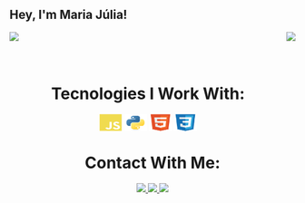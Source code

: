 ## Hey, I'm Maria Júlia!
<div>
  
  <img  height="150em" src="https://github-readme-stats.vercel.app/api?username=mariajuliadantas&show_icons=true&theme=radical&include_all_commits=true"/>
  <img align="right" height="150em" src="https://github-readme-stats.vercel.app/api/top-langs/?username=mariajuliadantas&layout=compact&langs_count=16&theme=radical"/>
</div>
<br>

<div  align="center"> 
  <div style="display: inline_block"><br>
    <h1 align="center">Tecnologies I Work With:</h1>
    <img align="center" height="30" width="40" alt="js-icon"  src="https://raw.githubusercontent.com/devicons/devicon/master/icons/javascript/javascript-plain.svg">
    <img align="center" height="30" width="40" alt="react-icon" src="https://raw.githubusercontent.com/devicons/devicon/master/icons/python/python-original.svg">
    <img align="center" height="30" width="40" alt="html-icon" src="https://raw.githubusercontent.com/devicons/devicon/master/icons/html5/html5-original.svg">
    <img align="center" height="30" width="40" alt="css-icon" src="https://raw.githubusercontent.com/devicons/devicon/master/icons/css3/css3-original.svg">

 
   <h1 align="center">Contact With Me:</h1>
    <a href = "mailto: mariajulia.dantas.08@gmail.com">
      <img width="30" src="https://github.com/LuigiGf/LuigiGf/raw/main/gmail.svg">
    </a>
    <a href = "https://www.linkedin.com/in/maria-j%C3%BAlia-dantas-21216a2b9?lipi=urn%3Ali%3Apage%3Ad_flagship3_profile_view_base_contact_details%3BJGX6nE%2FTSMGv3NmqBkyHEQ%3D%3D">
      <img width="25" src="https://github.com/LuigiGf/LuigiGf/raw/main/linkedin.svg">
    </a>
    <a href = "https://www.instagram.com/mariajuliadantasm_/">
      <img width="25" src="https://github.com/LuigiGf/LuigiGf/raw/main/instagram.png">
    </a>
</div>
